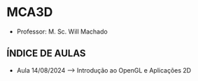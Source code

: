 # MCA3D
- Professor: M. Sc. Will Machado

## ÍNDICE DE AULAS

- Aula 14/08/2024 --> Introdução ao OpenGL e Aplicações 2D
